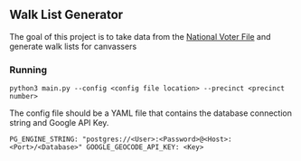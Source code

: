 ## Walk List Generator

The goal of this project is to take data from the [National Voter File](https://github.com/national-voter-file/national-voter-file) and generate walk lists for canvassers

### Running

``python3 main.py --config <config file location> --precinct <precinct number>``

The config file should be a YAML file that contains the database connection string and Google API Key.

``
PG_ENGINE_STRING: "postgres://<User>:<Password>@<Host>:<Port>/<Database>"
GOOGLE_GEOCODE_API_KEY: <Key>
``